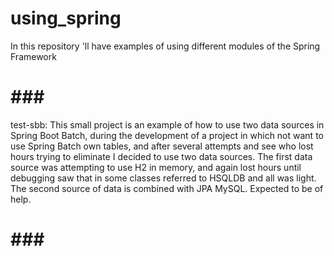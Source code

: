# using_spring
In this repository 'll have examples of using different modules of the Spring Framework


# ### #
test-sbb: 
This small project is an example of how to use two data sources in Spring Boot Batch, during the development of a project in which not want to use Spring Batch own tables, and after several attempts and see who lost hours trying to eliminate I decided to use two data sources.
The first data source was attempting to use H2 in memory, and again lost hours until debugging saw that in some classes referred to HSQLDB and all was light. The second source of data is combined with JPA MySQL.
Expected to be of help.
# ### #
